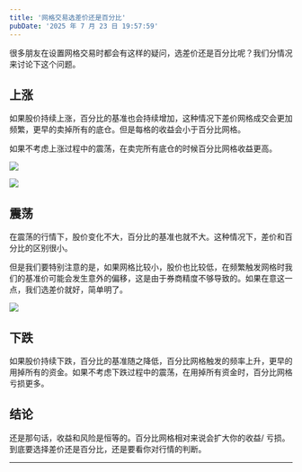```yaml
---
title: '网格交易选差价还是百分比'
pubDate: '2025 年 7 月 23 日 19:57:59'
---
```



很多朋友在设置网格交易时都会有这样的疑问，选差价还是百分比呢？我们分情况来讨论下这个问题。

## 上涨

如果股价持续上涨，百分比的基准也会持续增加，这种情况下差价网格成交会更加频繁，更早的卖掉所有的底仓。但是每格的收益会小于百分比网格。

如果不考虑上涨过程中的震荡，在卖完所有底仓的时候百分比网格收益更高。

![](https://md.p1gd0g.cc/mmbiz_png/OQRlA7Uf7SUQ0OdNj2UiaicNcmAQKmxu3gvfXtCPFudvEuyicibRwWO0waHXpV9WThmjuBpIAEtWwXoNaNGOiaZPzIg/0?from=appmsg)

![](https://md.p1gd0g.cc/mmbiz_png/OQRlA7Uf7SUQ0OdNj2UiaicNcmAQKmxu3gawZewiaNoVoHHI1B2Ky8iaiaF659RrPLG3SglIf6WxenPeNOyVLT7Uu2Q/0?from=appmsg)

## 震荡

在震荡的行情下，股价变化不大，百分比的基准也就不大。这种情况下，差价和百分比的区别很小。

但是我们要特别注意的是，如果网格比较小，股价也比较低，在频繁触发网格时我们的基准价可能会发生意外的偏移，这是由于券商精度不够导致的。如果在意这一点，我们选差价就好，简单明了。

![](https://md.p1gd0g.cc/mmbiz_png/OQRlA7Uf7SUQ0OdNj2UiaicNcmAQKmxu3gMS6sdb8dkjBdwlHBLMH6C4A7ticZaHvN5L8TOavfMnNUhRg2SjkSmQA/0?from=appmsg)

## 下跌

如果股价持续下跌，百分比的基准随之降低，百分比网格触发的频率上升，更早的用掉所有的资金。如果不考虑下跌过程中的震荡，在用掉所有资金时，百分比网格亏损更多。

## 结论

还是那句话，收益和风险是恒等的。百分比网格相对来说会扩大你的收益/ 亏损。到底要选择差价还是百分比，还是要看你对行情的判断。

---


